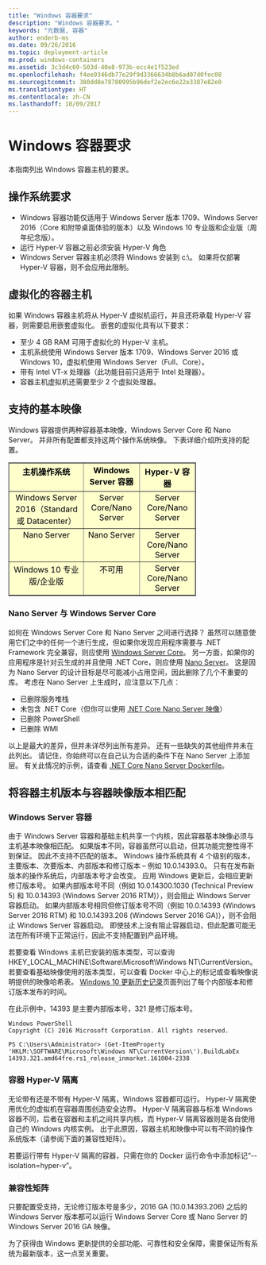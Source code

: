 ```yaml
---
title: "Windows 容器要求"
description: "Windows 容器要求。"
keywords: "元数据, 容器"
author: enderb-ms
ms.date: 09/26/2016
ms.topic: deployment-article
ms.prod: windows-containers
ms.assetid: 3c3d4c69-503d-40e8-973b-ecc4e1f523ed
ms.openlocfilehash: f4ee9346db77e29f9d3366634b8b6ad07d0fec08
ms.sourcegitcommit: 380dd8e78780995b96def2e2ec6e22e3387e82e0
ms.translationtype: HT
ms.contentlocale: zh-CN
ms.lasthandoff: 10/09/2017
---
```

# <a name="windows-container-requirements"></a>Windows 容器要求

本指南列出 Windows 容器主机的要求。

## <a name="os-requirements"></a>操作系统要求

- Windows 容器功能仅适用于 Windows Server 版本 1709、Windows Server 2016（Core 和附带桌面体验的版本）以及 Windows 10 专业版和企业版（周年纪念版）。
- 运行 Hyper-V 容器之前必须安装 Hyper-V 角色
- Windows Server 容器主机必须将 Windows 安装到 c:\。 如果将仅部署 Hyper-V 容器，则不会应用此限制。

## <a name="virtualized-container-hosts"></a>虚拟化的容器主机

如果 Windows 容器主机将从 Hyper-V 虚拟机运行，并且还将承载 Hyper-V 容器，则需要启用嵌套虚拟化。 嵌套的虚拟化具有以下要求：

- 至少 4 GB RAM 可用于虚拟化的 Hyper-V 主机。
- 主机系统使用 Windows Server 版本 1709、Windows Server 2016 或 Windows 10，虚拟机使用 Windows Server（Full、Core）。
- 带有 Intel VT-x 处理器（此功能目前只适用于 Intel 处理器）。
- 容器主机虚拟机还需要至少 2 个虚拟处理器。

## <a name="supported-base-images"></a>支持的基本映像

Windows 容器提供两种容器基本映像，Windows Server Core 和 Nano Server。 并非所有配置都支持这两个操作系统映像。 下表详细介绍所支持的配置。

<table border="1" style="background-color:FFFFCC;border-collapse:collapse;border:1px solid FFCC00;color:000000;width:75%" cellpadding="5" cellspacing="5">
<thead>
<tr valign="top">
<th><center>主机操作系统</center></th>
<th><center>Windows Server 容器</center></th>
<th><center>Hyper-V 容器</center></th>
</tr>
</thead>
<tbody>
<tr valign="top">
<td><center>Windows Server 2016（Standard 或 Datacenter）</center></td>
<td><center>Server Core/Nano Server</center></td>
<td><center>Server Core/Nano Server</center></td>
</tr>
<tr valign="top">
<td><center>Nano Server</center></td>
<td><center> Nano Server</center></td>
<td><center>Server Core/Nano Server</center></td>
</tr>
<tr valign="top">
<td><center>Windows 10 专业版/企业版</center></td>
<td><center>不可用</center></td>
<td><center>Server Core/Nano Server</center></td>
</tr>
</tbody>
</table>

### <a name="nano-server-vs-windows-server-core"></a>Nano Server 与 Windows Server Core

如何在 Windows Server Core 和 Nano Server 之间进行选择？ 虽然可以随意使用它们之中的任何一个进行生成，但如果你发现应用程序需要与 .NET Framework 完全兼容，则应使用 [Windows Server Core](https://hub.docker.com/r/microsoft/windowsservercore/)。 另一方面，如果你的应用程序是针对云生成的并且使用 .NET Core，则应使用 [Nano Server](https://hub.docker.com/r/microsoft/nanoserver/)。 这是因为 Nano Server 的设计目标是尽可能减小占用空间，因此删除了几个不重要的库。 考虑在 Nano Server 上生成时，应注意以下几点：

- 已删除服务堆栈
- 未包含 .NET Core（但你可以使用 [.NET Core Nano Server 映像](https://hub.docker.com/r/microsoft/dotnet/)）
- 已删除 PowerShell
- 已删除 WMI

以上是最大的差异，但并未详尽列出所有差异。 还有一些缺失的其他组件并未在此列出。 请记住，你始终可以在自己认为合适的条件下在 Nano Server 上添加层。 有关此情况的示例，请查看 [.NET Core Nano Server Dockerfile](https://github.com/dotnet/dotnet-docker/blob/master/2.0/sdk/nanoserver/amd64/Dockerfile)。

## <a name="matching-container-host-version-with-container-image-versions"></a>将容器主机版本与容器映像版本相匹配
### <a name="windows-server-containers"></a>Windows Server 容器
由于 Windows Server 容器和基础主机共享一个内核，因此容器基本映像必须与主机基本映像相匹配。  如果版本不同，容器虽然可以启动，但其功能完整性得不到保证。 因此不支持不匹配的版本。  Windows 操作系统具有 4 个级别的版本，主要版本、次要版本、内部版本和修订版本 – 例如 10.0.14393.0。 只有在发布新版本的操作系统后，内部版本号才会改变。 应用 Windows 更新后，会相应更新修订版本号。 如果内部版本号不同（例如 10.0.14300.1030 (Technical Preview 5) 和 10.0.14393 (Windows Server 2016 RTM)），则会阻止 Windows Server 容器启动。 如果内部版本号相同但修订版本号不同（例如 10.0.14393 (Windows Server 2016 RTM) 和 10.0.14393.206 (Windows Server 2016 GA)），则不会阻止 Windows Server 容器启动。 即使技术上没有阻止容器启动，但此配置可能无法在所有环境下正常运行，因此不支持配置到产品环境。 

若要查看 Windows 主机已安装的版本类型，可以查询 HKEY_LOCAL_MACHINE\Software\Microsoft\Windows NT\CurrentVersion。  若要查看基础映像使用的版本类型，可以查看 Docker 中心上的标记或查看映像说明提供的映像哈希表。  [Windows 10 更新历史记录](https://support.microsoft.com/en-us/help/12387/windows-10-update-history)页面列出了每个内部版本和修订版本发布的时间。

在此示例中，14393 是主要内部版本号，321 是修订版本号。
```none
Windows PowerShell
Copyright (C) 2016 Microsoft Corporation. All rights reserved.

PS C:\Users\Administrator> (Get-ItemProperty 'HKLM:\SOFTWARE\Microsoft\Windows NT\CurrentVersion\').BuildLabEx
14393.321.amd64fre.rs1_release_inmarket.161004-2338
```

### <a name="hyper-v-isolation-for-containers"></a>容器 Hyper-V 隔离
无论带有还是不带有 Hyper-V 隔离，Windows 容器都可运行。  Hyper-V 隔离使用优化的虚拟机在容器周围创造安全边界。  Hyper-V 隔离容器与标准 Windows 容器不同，后者在容器和主机之间共享内核，而 Hyper-V 隔离容器则是各自使用自己的 Windows 内核实例。  出于此原因，容器主机和映像中可以有不同的操作系统版本（请参阅下面的兼容性矩阵）。  

若要运行带有 Hyper-V 隔离的容器，只需在你的 Docker 运行命令中添加标记“--isolation=hyper-v”。

### <a name="compatibility-matrix"></a>兼容性矩阵
只要配置受支持，无论修订版本号是多少，2016 GA (10.0.14393.206) 之后的 Windows Server 版本都可以运行 Windows Server Core 或 Nano Server 的 Windows Server 2016 GA 映像。    

为了获得由 Windows 更新提供的全部功能、可靠性和安全保障，需要保证所有系统为最新版本，这一点至关重要。  
